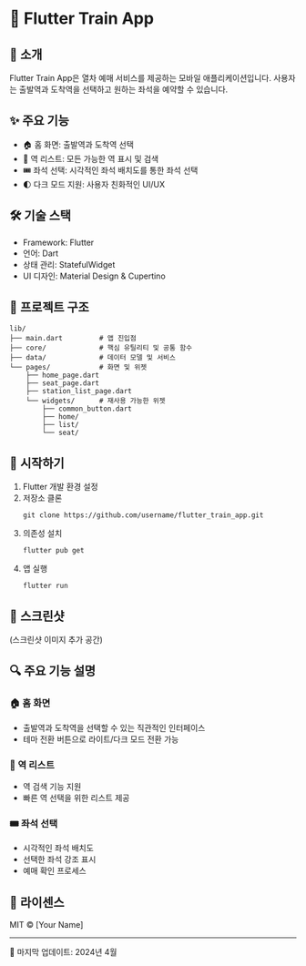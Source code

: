 # 🚂 Flutter Train App

## 📱 소개

Flutter Train App은 열차 예매 서비스를 제공하는 모바일 애플리케이션입니다. 사용자는 출발역과 도착역을 선택하고 원하는 좌석을 예약할 수 있습니다.

## ✨ 주요 기능

- 🏠 홈 화면: 출발역과 도착역 선택
- 🚉 역 리스트: 모든 가능한 역 표시 및 검색
- 🎟️ 좌석 선택: 시각적인 좌석 배치도를 통한 좌석 선택
- 🌓 다크 모드 지원: 사용자 친화적인 UI/UX

## 🛠️ 기술 스택

- Framework: Flutter
- 언어: Dart
- 상태 관리: StatefulWidget
- UI 디자인: Material Design & Cupertino

## 📂 프로젝트 구조

```
lib/
├── main.dart         # 앱 진입점
├── core/             # 핵심 유틸리티 및 공통 함수
├── data/             # 데이터 모델 및 서비스
└── pages/            # 화면 및 위젯
    ├── home_page.dart
    ├── seat_page.dart
    ├── station_list_page.dart
    └── widgets/      # 재사용 가능한 위젯
        ├── common_button.dart
        ├── home/
        ├── list/
        └── seat/
```

## 🚀 시작하기

1. Flutter 개발 환경 설정
2. 저장소 클론
   ```
   git clone https://github.com/username/flutter_train_app.git
   ```
3. 의존성 설치
   ```
   flutter pub get
   ```
4. 앱 실행
   ```
   flutter run
   ```

## 🎨 스크린샷

(스크린샷 이미지 추가 공간)

## 🔍 주요 기능 설명

### 🏠 홈 화면
- 출발역과 도착역을 선택할 수 있는 직관적인 인터페이스
- 테마 전환 버튼으로 라이트/다크 모드 전환 가능

### 🚉 역 리스트
- 역 검색 기능 지원
- 빠른 역 선택을 위한 리스트 제공

### 🎟️ 좌석 선택
- 시각적인 좌석 배치도
- 선택한 좌석 강조 표시
- 예매 확인 프로세스

## 📝 라이센스

MIT © [Your Name]

---

📅 마지막 업데이트: 2024년 4월
